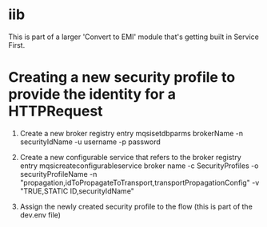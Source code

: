 iib
===

This is part of a larger 'Convert to EMI' module that's getting built in Service First.


Creating a new security profile to provide the identity for a HTTPRequest
==========================================================================

1. Create a new broker registry entry
mqsisetdbparms brokerName -n securityIdName -u username -p password

2. Create a new configurable service that refers to the broker registry entry
mqsicreateconfigurableservice broker name -c SecurityProfiles -o securityProfileName -n "propagation,idToPropagateToTransport,transportPropagationConfig" -v "TRUE,STATIC ID,securityIdName"

3. Assign the newly created security profile to the flow (this is part of the dev.env file)
